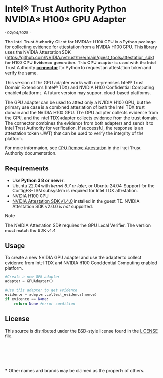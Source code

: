 # Intel® Trust Authority Python NVIDIA\* H100\* GPU Adapter

<p style="font-size: 0.875em;">· 02/04/2025 ·</p>

The Intel Trust Authority Client for NVIDIA\* H100 GPU is a Python package for collecting evidence for attestation from a NVIDIA H100 GPU. This library uses the NVIDIA Attestation SDK (https://github.com/NVIDIA/nvtrust/tree/main/guest_tools/attestation_sdk) for H100 GPU Evidence generation. This GPU adapter is used with the Intel Trust Authority [**connector**](../connector/README.md) for Python to request an attestation token and verify the same. 

This version of the GPU adapter works with on-premises Intel® Trust Domain Extensions (Intel® TDX) and NVIDIA H100 Confidential Computing enabled platforms. A future version may support cloud-based platforms.

The GPU adapter can be used to attest only a NVIDIA H100 GPU, but the primary use case is a combined attestation of both the Intel TDX trust domain and the NVIDIA H100 GPU. The GPU adapter collects evidence from the GPU, and the Intel TDX adapter collects evidence from the trust domain. The connector combines the evidence from both adapters and sends it to Intel Trust Authority for verification. If successful, the response is an attestation token (JWT) that can be used to verify the integrity of the platform.

For more information, see [GPU Remote Attestation](https://docs.trustauthority.intel.com/main/articles/concept-gpu-attestation.html) in the Intel Trust Authority documentation.

## Requirements

- Use **Python 3.8 or newer**.
- Ubuntu 22.04 with *kernel 6.7 or later,* or Ubuntu 24.04. Support for the ConfigFS-TSM subsystem is required for Intel TDX attestation.
- NVIDIA H100 GPU
- [NVIDIA Attestation SDK v1.4.0](https://github.com/NVIDIA/nvtrust/releases/tag/v1.4.0) installed in the guest TD. NVIDIA Attestation SDK v2.0.0 is _not_ supported. 

> [!NOTE]
> The NVIDIA Attestation SDK requires the GPU Local Verifier. The version must match the SDK v1.4

## Usage

To create a new NVIDIA GPU adapter and use the adapter to collect evidence from Intel TDX and NVIDIA H100 Condidential Computing enabled platform.

```python
#Create a new GPU adapter
adapter = GPUAdapter()

#Use this adapter to get evidence
evidence = adapter.collect_evidence(nonce)
if evidence == None:
    return None #error condition
```

## License

This source is distributed under the BSD-style license found in the [LICENSE](../../LICENSE)
file.

<br><br>
---

**\*** Other names and brands may be claimed as the property of others.
